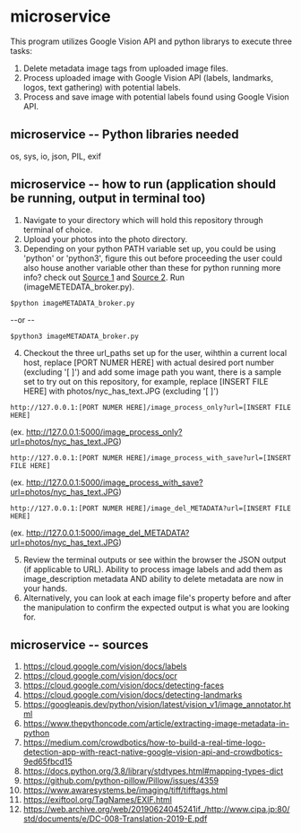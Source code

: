 # microservice
This program utilizes Google Vision API and python librarys to execute three tasks:
1. Delete metadata image tags from uploaded image files.
2. Process uploaded image with Google Vision API (labels, landmarks, logos, text gathering) with potential labels.
3. Process and save image with potential labels found using Google Vision API.

## microservice -- Python libraries needed
os, sys, io, json, PIL, exif

## microservice -- how to run (application should be running, output in terminal too)
1. Navigate to your directory which will hold this repository through terminal of choice.
2. Upload your photos into the photo directory.
3. Depending on your python PATH variable set up, you could be using 'python' or 'python3', figure this out before proceeding the user could also house another variable other than these for python running more info? check out [Source 1](http://net-informations.com/python/intro/path.html) and [Source 2](https://geek-university.com/python/add-python-to-the-windows-path/). Run (imageMETEDATA_broker.py).
```  
$python imageMETADATA_broker.py
```  
--or --
```  
$python3 imageMETADATA_broker.py
```  
4. Checkout the three url_paths set up for the user, wihthin a current local host, replace [PORT NUMER HERE] with actual desired port number (excluding '[ ]') and add some image path you want, there is a sample set to try out on this repository, for example, replace [INSERT FILE HERE] with photos/nyc_has_text.JPG (excluding '[ ]')
```
http://127.0.0.1:[PORT NUMER HERE]/image_process_only?url=[INSERT FILE HERE]
```
(ex. http://127.0.0.1:5000/image_process_only?url=photos/nyc_has_text.JPG)
```
http://127.0.0.1:[PORT NUMER HERE]/image_process_with_save?url=[INSERT FILE HERE]
```
(ex. http://127.0.0.1:5000/image_process_with_save?url=photos/nyc_has_text.JPG)
```
http://127.0.0.1:[PORT NUMER HERE]/image_del_METADATA?url=[INSERT FILE HERE]
```
(ex. http://127.0.0.1:5000/image_del_METADATA?url=photos/nyc_has_text.JPG)


5. Review the terminal outputs or see within the browser the JSON output (if applicable to URL). Ability to process image labels and add them as image_description metadata AND ability to delete metadata are now in your hands.
6. Alternatively, you can look at each image file's property before and after the manipulation to confirm the expected output is what you are looking for.

## microservice -- sources

1. https://cloud.google.com/vision/docs/labels
2. https://cloud.google.com/vision/docs/ocr
3. https://cloud.google.com/vision/docs/detecting-faces
4. https://cloud.google.com/vision/docs/detecting-landmarks
5. https://googleapis.dev/python/vision/latest/vision_v1/image_annotator.html
6. https://www.thepythoncode.com/article/extracting-image-metadata-in-python
7. https://medium.com/crowdbotics/how-to-build-a-real-time-logo-detection-app-with-react-native-google-vision-api-and-crowdbotics-9ed65fbcd15
8. https://docs.python.org/3.8/library/stdtypes.html#mapping-types-dict
9. https://github.com/python-pillow/Pillow/issues/4359
10. https://www.awaresystems.be/imaging/tiff/tifftags.html
11. https://exiftool.org/TagNames/EXIF.html
12. https://web.archive.org/web/20190624045241if_/http://www.cipa.jp:80/std/documents/e/DC-008-Translation-2019-E.pdf
